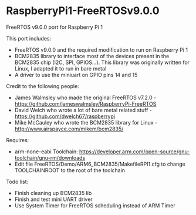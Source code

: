 # RaspberryPi1-FreeRTOSv9.0.0
FreeRTOS v9.0.0 port for Raspberry Pi 1

This port includes:
- FreeRTOS v9.0.0 and the required modification to run on Raspberry Pi 1
- BCM2835 library to interface most of the devices present in the BCM2835 chip (I2C, SPI, GPIOS...). This library was originally written for Linux, I adapted it to run in bare metal
- A driver to use the miniuart on GPIO pins 14 and 15

Credit to the following people:
- James Walmsley who made the original FreeRTOS v7.2.0 - https://github.com/jameswalmsley/RaspberryPi-FreeRTOS
- David Welch who wrote a lot of bare metal related stuff - https://github.com/dwelch67/raspberrypi
- Mike McCauley who wrote the BCM2835 library for Linux - http://www.airspayce.com/mikem/bcm2835/

Requires:
- arm-none-eabi Toolchain: https://developer.arm.com/open-source/gnu-toolchain/gnu-rm/downloads
- Edit file FreeRTOS/Demo/ARM6_BCM2835/MakefileRPI1.cfg to change TOOLCHAINROOT to the root of the toolchain

Todo list:
- Finish cleaning up BCM2835 lib
- Finish and test mini UART driver
- Use System Timer for FreeRTOS scheduling instead of ARM Timer